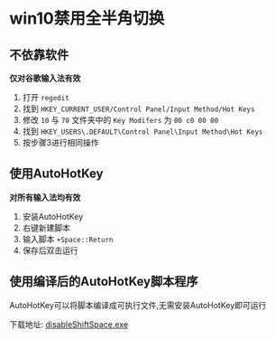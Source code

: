 # win10禁用全半角切换

## 不依靠软件
**仅对谷歌输入法有效**

1. 打开 `regedit`
2. 找到 `HKEY_CURRENT_USER/Control Panel/Input Method/Hot Keys`
3. 修改 `10` 与 `70` 文件夹中的 `Key Modifers` 为 `00 c0 00 00`
4. 找到 `HKEY_USERS\.DEFAULT\Control Panel\Input Method\Hot Keys`
5. 按步骤3进行相同操作

## 使用AutoHotKey
**对所有输入法均有效**

1. 安装AutoHotKey
2. 右键新建脚本
3. 输入脚本 `+Space::Return`
4. 保存后双击运行

## 使用编译后的AutoHotKey脚本程序
AutoHotKey可以将脚本编译成可执行文件,无需安装AutoHotKey即可运行

下载地址: [disableShiftSpace.exe](https://github.com/zifux/zifux.github.io/releases/download/disableShiftSpace/disableShiftSpace.exe)